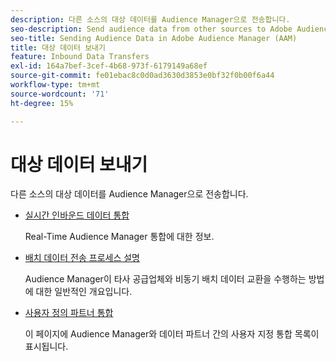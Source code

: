 ```yaml
---
description: 다른 소스의 대상 데이터를 Audience Manager으로 전송합니다.
seo-description: Send audience data from other sources to Adobe Audience Manager (AAM).
seo-title: Sending Audience Data in Adobe Audience Manager (AAM)
title: 대상 데이터 보내기
feature: Inbound Data Transfers
exl-id: 164a7bef-3cef-4b68-973f-6179149a68ef
source-git-commit: fe01ebac8c0d0ad3630d3853e0bf32f0b00f6a44
workflow-type: tm+mt
source-wordcount: '71'
ht-degree: 15%

---
```


# 대상 데이터 보내기

다른 소스의 대상 데이터를 Audience Manager으로 전송합니다.

* [실시간 인바운드 데이터 통합](/help/using/integration/sending-audience-data/real-time-data-integration/real-time-tech-specs.md)

  Real-Time Audience Manager 통합에 대한 정보.

* [배치 데이터 전송 프로세스 설명](/help/using/integration/sending-audience-data/batch-data-transfer-explained/batch-data-transfer-explained.md)

  Audience Manager이 타사 공급업체와 비동기 배치 데이터 교환을 수행하는 방법에 대한 일반적인 개요입니다.

* [사용자 정의 파트너 통합](/help/using/integration/sending-audience-data/custom-partner-integrations.md)

  이 페이지에 Audience Manager와 데이터 파트너 간의 사용자 지정 통합 목록이 표시됩니다.
